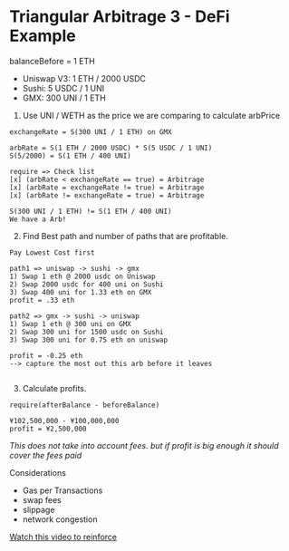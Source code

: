 # Triangular Arbitrage 3 - DeFi Example

balanceBefore = 1 ETH

- Uniswap V3: 1 ETH / 2000 USDC
- Sushi: 5 USDC / 1 UNI
- GMX: 300 UNI / 1 ETH

1. Use UNI / WETH as the price we are comparing to calculate arbPrice
```
exchangeRate = S(300 UNI / 1 ETH) on GMX

arbRate = S(1 ETH / 2000 USDC) * S(5 USDC / 1 UNI)
S(5/2000) = S(1 ETH / 400 UNI)

require => Check list
[x] (arbRate < exchangeRate == true) = Arbitrage
[x] (arbRate = exchangeRate != true) = Arbitrage
[x] (arbRate != exchangeRate = true) = Arbitrage

S(300 UNI / 1 ETH) != S(1 ETH / 400 UNI)
We have a Arb!
```

2. Find Best path and number of paths that are profitable.
```
Pay Lowest Cost first

path1 => uniswap -> sushi -> gmx
1) Swap 1 eth @ 2000 usdc on Uniswap
2) Swap 2000 usdc for 400 uni on Sushi
3) Swap 400 uni for 1.33 eth on GMX
profit = .33 eth 

path2 => gmx -> sushi -> uniswap
1) Swap 1 eth @ 300 uni on GMX
2) Swap 300 uni for 1500 usdc on Sushi
3) Swap 300 uni for 0.75 eth on uniswap

profit = -0.25 eth 
--> capture the most out this arb before it leaves


```

3. Calculate profits.
```
require(afterBalance - beforeBalance)

¥102,500,000 - ¥100,000,000
profit = ¥2,500,000
```

*This does not take into account fees. but if profit is big enough it should cover the fees paid*

Considerations
- Gas per Transactions
- swap fees
- slippage
- network congestion

[Watch this video to reinforce](https://www.youtube.com/watch?v=kdua-L7yZkw)


